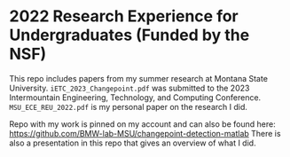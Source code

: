 # 2022 Research Experience for Undergraduates (Funded by the NSF)
This repo includes papers from my summer research at Montana State University.
`iETC_2023_Changepoint.pdf` was submitted to the 2023 Intermountain Engineering, Technology, and Computing Conference.
`MSU_ECE_REU_2022.pdf` is my personal paper on the research I did.

Repo with my work is pinned on my account and can also be found here: https://github.com/BMW-lab-MSU/changepoint-detection-matlab
There is also a presentation in this repo that gives an overview of what I did.
